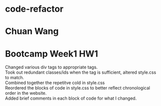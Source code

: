 # code-refactor
# Chuan Wang
# Bootcamp Week1 HW1

Changed various div tags to appropriate tags.</br>
Took out redundant classes/ids when the tag is sufficient, altered style.css to match.</br>
Combined together the repetitve cold in style.css</br>
Reordered the blocks of code in style.css to better reflect chronological order in the website.</br>
Added brief comments in each block of code for what I changed.